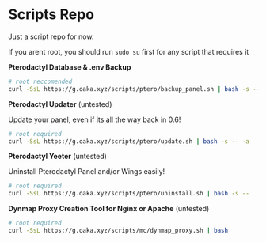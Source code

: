 # Scripts Repo
Just a script repo for now.

If you arent root, you should run `sudo su` first for any script that requires it

**Pterodactyl Database & .env Backup**
```bash
# root reccomended
curl -SsL https://g.oaka.xyz/scripts/ptero/backup_panel.sh | bash -s -- '<custom backup location>'
```

**Pterodactyl Updater** (untested)

Update your panel, even if its all the way back in 0.6!
```bash
# root required
curl -SsL https://g.oaka.xyz/scripts/ptero/update.sh | bash -s -- -a
```

**Pterodactyl Yeeter** (untested)

Uninstall Pterodactyl Panel and/or Wings easily!
```bash
# root required
curl -SsL https://g.oaka.xyz/scripts/ptero/uninstall.sh | bash -s --
```
**Dynmap Proxy Creation Tool for Nginx or Apache** (untested)
```bash
# root required
curl -SsL https://g.oaka.xyz/scripts/mc/dynmap_proxy.sh | bash
```
